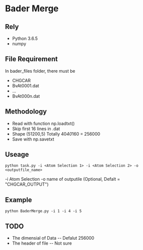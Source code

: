 # Bader Merge

## Rely

- Python 3.6.5
- numpy

## File Requirement

In bader_files folder, there must be

- CHGCAR
- BvAt0001.dat
- ...
- BvAt000n.dat

## Methodology

- Read with function np.loadtxt()
- Skip first 16 lines in .dat
- Shape (51200,5) Totally 40*40*160 = 256000
- Save with np.savetxt

## Useage

```
python task.py -i <Atom Selection 1> -i <Atom Selection 2> -o <outputfile_name>
```

-i Atom Selection
-o name of outputile (Optional, Defalt = "CHGCAR_OUTPUT")

## Example

```
python BaderMerge.py -i 1 -i 4 -i 5
```


## TODO

- The dimensial of Data -- Defalut 256000
- The header of file -- Not sure
